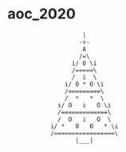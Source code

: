 # aoc_2020

                         |
                        -+-
                         A
                        /=\              
                      i/ O \i            
                      /=====\           
                      /  i  \           
                    i/ O * O \i         
                    /=========\        
                    /  *   *  \  
                  i/ O   i   O \i       
                  /=============\       
                  /  O   i   O  \      
                i/ *   O   O   * \i
                /=================\
                       |___|
